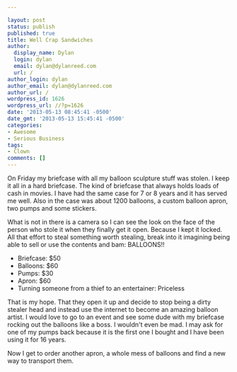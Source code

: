 ```yaml
---

layout: post
status: publish
published: true
title: Well Crap Sandwiches
author:
  display_name: Dylan
  login: dylan
  email: dylan@dylanreed.com
  url: /
author_login: dylan
author_email: dylan@dylanreed.com
author_url: /
wordpress_id: 1626
wordpress_url: //?p=1626
date: '2013-05-13 08:45:41 -0500'
date_gmt: '2013-05-13 15:45:41 -0500'
categories:
- Awesome
- Serious Business
tags:
- Clown
comments: []
---
```


On Friday my briefcase with all my balloon sculpture stuff was stolen.  I keep it all in a hard briefcase. The kind of briefcase that always holds loads of cash in movies. I have had the same case for 7 or 8 years and it has served me well.  Also in the case was about 1200 balloons, a custom balloon apron, two pumps and some stickers.

What is not in there is a camera so I can see the look on the face of the person who stole it when they finally get it open. Because I kept it locked. All that effort to steal something worth stealing, break into it imagining being able to sell or use the contents and bam: BALLOONS!!

  * Briefcase: $50
  * Balloons: $60
  * Pumps: $30
  * Apron: $60
  * Turning someone from a thief to an entertainer: Priceless
  


  
That is my hope. That they open it up and decide to stop being a dirty stealer head and instead use the internet to become an amazing balloon artist. I would love to go to an event and see some dude with my briefcase rocking out the balloons like a boss. I wouldn't even be mad. I may ask for one of my pumps back because it is the first one I bought and I have been using it for 16 years.

Now I get to order another apron, a whole mess of balloons and find a new way to transport them.
